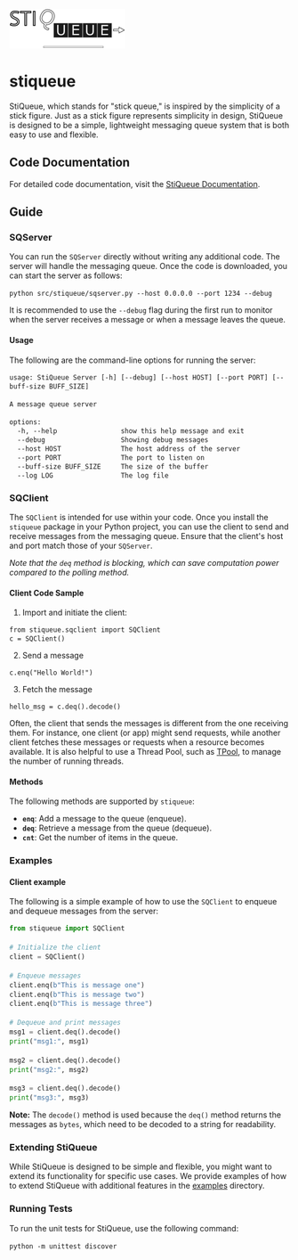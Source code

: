 
![stiqueue](https://github.com/ahmad88me/stiqueue/raw/main/stiqueue.png)


# stiqueue


StiQueue, which stands for "stick queue," is inspired by the simplicity of a stick figure. Just as a stick figure represents simplicity in design, StiQueue is designed to be a simple, lightweight messaging queue system that is both easy to use and flexible.


## Code Documentation 
For detailed code documentation, visit the [StiQueue Documentation](https://ahmad88me.github.io/stiqueue/).

## Guide 

### SQServer
You can run the `SQServer` directly without writing any additional code. The server will handle the messaging queue.
Once the code is downloaded, you can start the server as follows: 

```python src/stiqueue/sqserver.py --host 0.0.0.0 --port 1234 --debug```

It is recommended to use the `--debug` flag during the first run to monitor when the server receives a message or
when a message leaves the queue.




#### Usage
The following are the command-line options for running the server:

```
usage: StiQueue Server [-h] [--debug] [--host HOST] [--port PORT] [--buff-size BUFF_SIZE]

A message queue server

options:
  -h, --help                show this help message and exit
  --debug                   Showing debug messages
  --host HOST               The host address of the server
  --port PORT               The port to listen on
  --buff-size BUFF_SIZE     The size of the buffer
  --log LOG                 The log file

```

### SQClient

The `SQClient` is intended for use within your code. Once you install the `stiqueue` package in your Python project,
you can use the client to send and receive messages from the messaging queue. Ensure that the client's host and port
match those of your `SQServer`.

_Note that the `deq` method is blocking, which can save computation power compared 
to the polling method._


#### Client Code Sample
1. Import and initiate the client:
```
from stiqueue.sqclient import SQClient
c = SQClient()
```
2. Send a message
```
c.enq("Hello World!")
```
3. Fetch the message
```
hello_msg = c.deq().decode()
```

Often, the client that sends the messages is different from the one receiving them. For instance, one client (or app) 
might send requests, while another client fetches these messages or requests when a resource becomes available. 
It is also helpful to use a Thread Pool, such as [TPool](https://github.com/oeg-upm/TPool), to manage the number
of running threads.


#### Methods

The following methods are supported by `stiqueue`: 
* **`enq`**: Add a message to the queue (enqueue). 
* **`deq`**: Retrieve a message from the queue (dequeue). 
* **`cnt`**: Get the number of items in the queue.

### Examples

#### Client example
The following is a simple example of how to use the `SQClient` to enqueue and dequeue messages from the server:

```python
from stiqueue import SQClient

# Initialize the client
client = SQClient()

# Enqueue messages
client.enq(b"This is message one")
client.enq(b"This is message two")
client.enq(b"This is message three")

# Dequeue and print messages
msg1 = client.deq().decode()
print("msg1:", msg1)

msg2 = client.deq().decode()
print("msg2:", msg2)

msg3 = client.deq().decode()
print("msg3:", msg3)

```

**Note:** The `decode()` method is used because the `deq()` method returns the messages as `bytes`, 
which need to be decoded to a string for readability. 


### Extending StiQueue
While StiQueue is designed to be simple and flexible, you might want to extend its functionality for specific use cases.
We provide examples of how to extend StiQueue with additional features in the 
[examples](https://github.com/ahmad88me/stiqueue/tree/main/example) directory. 

### Running Tests
To run the unit tests for StiQueue, use the following command:

```python -m unittest discover```
